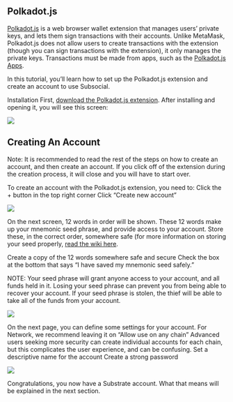 ## Polkadot.js
[Polkadot.js](https://polkadot.js.org/extension/) is a web browser wallet extension that manages users’ private keys, and lets them sign transactions with their accounts. Unlike MetaMask, Polkadot.js does not allow users to create transactions with the extension (though you can sign transactions with the extension), it only manages the private keys. Transactions must be made from apps, such as the [Polkadot.js Apps](https://polkadot.js.org/apps/#/accounts).
 
In this tutorial, you’ll learn how to set up the Polkadot.js extension and create an account to use Subsocial.
 
Installation
First, [download the Polkadot.js extension](https://polkadot.js.org/extension/). After installing and opening it, you will see this screen:

![](https://cdn.discordapp.com/attachments/893485384154095640/963462234468663416/image15.png)

## Creating An Account
Note: It is recommended to read the rest of the steps on how to create an account, and then create an account. If you click off of the extension during the creation process, it will close and you will have to start over.

To create an account with the Polkadot.js extension, you need to:
Click the + button in the top right corner
Click “Create new account”

![](https://media.discordapp.net/attachments/893485384154095640/963462233801756682/image13.png)

On the next screen, 12 words in order will be shown. These 12 words make up your mnemonic seed phrase, and provide access to your account. Store these, in the correct order, somewhere safe (for more information on storing your seed properly, [read the wiki here](https://wiki.polkadot.network/docs/learn-account-generation#storing-your-key-safely).

Create a copy of the 12 words somewhere safe and secure
Check the box at the bottom that says “I have saved my mnemonic seed safely.”

NOTE: Your seed phrase will grant anyone access to your account, and all funds held in it. Losing your seed phrase can prevent you from being able to recover your account. If your seed phrase is stolen, the thief will be able to take all of the funds from your account.

![](https://media.discordapp.net/attachments/893485384154095640/963462208015187988/image10.png?width=617&height=662)

On the next page, you can define some settings for your account. 
For Network, we recommend leaving it on “Allow use on any chain”
Advanced users seeking more security can create individual accounts for each chain, but this complicates the user experience, and can be confusing.
Set a descriptive name for the account
Create a strong password

![](https://media.discordapp.net/attachments/893485384154095640/963462206232604752/image6.png?width=618&height=662)

Congratulations, you now have a Substrate account. What that means will be explained in the next section.
